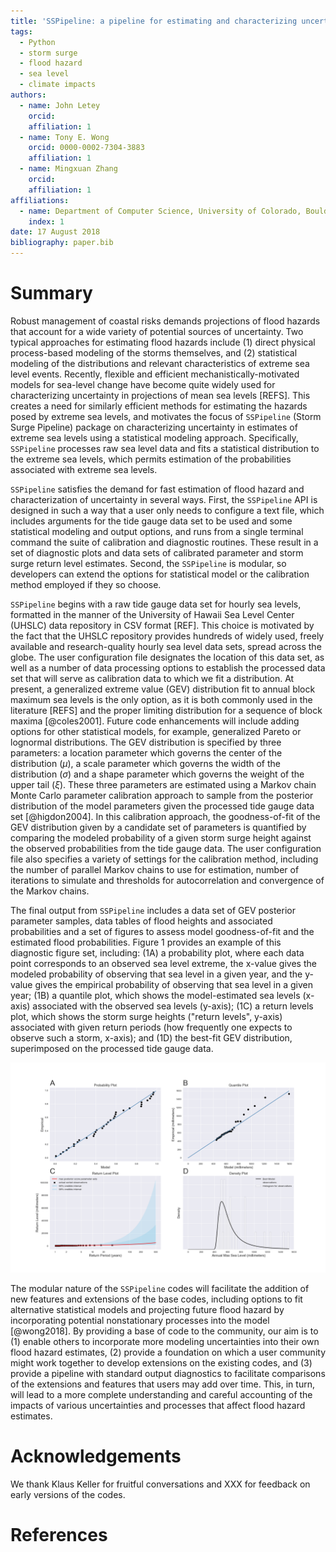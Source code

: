 ```yaml
---
title: 'SSPipeline: a pipeline for estimating and characterizing uncertainty in coastal storm surge levels'
tags:
  - Python
  - storm surge
  - flood hazard
  - sea level
  - climate impacts
authors:
  - name: John Letey
    orcid:
    affiliation: 1
  - name: Tony E. Wong
    orcid: 0000-0002-7304-3883
    affiliation: 1
  - name: Mingxuan Zhang
    orcid:
    affiliation: 1
affiliations:
  - name: Department of Computer Science, University of Colorado, Boulder, CO, USA
    index: 1
date: 17 August 2018
bibliography: paper.bib
---
```


# Summary
Robust management of coastal risks demands projections of flood hazards that account for a wide variety of potential sources of uncertainty. Two typical approaches for estimating flood hazards include (1) direct physical process-based modeling of the storms themselves, and (2) statistical modeling of the distributions and relevant characteristics of extreme sea level events. Recently, flexible and efficient mechanistically-motivated models for sea-level change have become quite widely used for characterizing uncertainty in projections of mean sea levels [REFS]. This creates a need for similarly efficient methods for estimating the hazards posed by extreme sea levels, and motivates the focus of ``SSPipeline`` (Storm Surge Pipeline) package on characterizing uncertainty in estimates of extreme sea levels using a statistical modeling approach. Specifically, ``SSPipeline`` processes raw sea level data and fits a statistical distribution to the extreme sea levels, which permits estimation of the probabilities associated with extreme sea levels.

``SSPipeline`` satisfies the demand for fast estimation of flood hazard and characterization of uncertainty in several ways. First, the ``SSPipeline`` API is designed in such a way that a user only needs to configure a text file, which includes arguments for the tide gauge data set to be used and some statistical modeling and output options, and runs from a single terminal command the suite of calibration and diagnostic routines. These result in a set of diagnostic plots and data sets of calibrated parameter and storm surge return level estimates. Second, the ``SSPipeline`` is modular, so developers can extend the options for statistical model
or the calibration method employed if they so choose.

``SSPipeline`` begins with a raw tide gauge data set for hourly sea levels, formatted in the manner of the University of Hawaii Sea Level Center (UHSLC) data repository in CSV format [REF]. This choice is motivated by the fact that the UHSLC repository provides hundreds of widely used, freely available and research-quality hourly sea level data sets, spread across the globe. The user configuration file designates the location of this data set, as well as a number of data processing options to establish the processed data set that will serve as calibration data to which we fit a distribution. At present, a generalized extreme value (GEV) distribution fit to annual block maximum sea levels is the only option, as it is both commonly used in the literature [REFS] and the proper limiting distribution for a sequence of block maxima [@coles2001]. Future code enhancements will include adding options for other statistical models, for example, generalized Pareto or lognormal distributions. The GEV distribution is specified by three parameters: a location parameter which governs the center of the distribution ($\mu$), a scale parameter which governs the width of the distribution ($\sigma$) and a shape parameter which governs the weight of the upper tail ($\xi$). These three parameters are estimated using a Markov chain Monte Carlo parameter calibration approach to sample from the posterior distribution of the model parameters given the processed tide gauge data set [@higdon2004]. In this calibration approach, the goodness-of-fit of the GEV distribution given by a candidate set of parameters is quantified by comparing the modeled probability of a given storm surge height against the observed probabilities from the tide gauge data. The user configuration file also specifies a variety of settings for the calibration method, including the number of parallel Markov chains to use for estimation, number of iterations to simulate and thresholds for autocorrelation and convergence of the Markov chains.

The final output from ``SSPipeline`` includes a data set of GEV posterior parameter samples, data tables of flood heights and associated probabilities and a set of figures to assess model goodness-of-fit and the estimated flood probabilities. Figure 1 provides an example of this diagnostic figure set, including: (1A) a probability plot, where each data point corresponds to an observed sea level extreme, the x-value gives the modeled probability of observing that sea level in a given year, and the y-value gives the empirical probability of observing that sea level in a given year; (1B) a quantile plot, which shows the model-estimated sea levels (x-axis) associated with the observed sea levels (y-axis); (1C) a return levels plot, which shows the storm surge heights ("return levels", y-axis) associated with given return periods (how frequently one expects to observe such a storm, x-axis); and (1D) the best-fit GEV distribution, superimposed on the processed tide gauge data.

![Figure 1: Diagnostic output plots using tide gauge data from Grand Isle, Louisiana, USA.](figure1.png)

The modular nature of the ``SSPipeline`` codes will facilitate the addition of new features and extensions of the base codes, including options to fit alternative statistical models and projecting future flood hazard by incorporating potential nonstationary processes into the model [@wong2018]. By providing a base of code to the community, our aim is to (1) enable others to incorporate more modeling uncertainties into their own flood hazard estimates, (2) provide a foundation on which a user community might work together to develop extensions on the existing codes, and (3) provide a pipeline with standard output diagnostics to facilitate comparisons of the extensions and features that users may add over time. This, in turn, will lead to a more complete understanding and careful accounting of the impacts of various uncertainties and processes that affect flood hazard estimates.


# Acknowledgements
We thank Klaus Keller for fruitful conversations and XXX for feedback on early
versions of the codes.

# References
